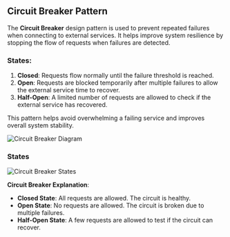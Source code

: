 ## Circuit Breaker Pattern

The **Circuit Breaker** design pattern is used to prevent repeated failures when connecting to external services. It helps improve system resilience by stopping the flow of requests when failures are detected.

### States:
1. **Closed**: Requests flow normally until the failure threshold is reached.
2. **Open**: Requests are blocked temporarily after multiple failures to allow the external service time to recover.
3. **Half-Open**: A limited number of requests are allowed to check if the external service has recovered.

This pattern helps avoid overwhelming a failing service and improves overall system stability.


![Circuit Breaker Diagram](https://github.com/user-attachments/assets/33a011ea-4503-48c5-b7dd-0d5e59d32e12)

### States

![Circuit Breaker States](https://github.com/user-attachments/assets/f7f28c6b-547e-4ee6-a0a9-29fb849d8025)

**Circuit Breaker Explanation**:
- **Closed State**: All requests are allowed. The circuit is healthy.
- **Open State**: No requests are allowed. The circuit is broken due to multiple failures.
- **Half-Open State**: A few requests are allowed to test if the circuit can recover.
